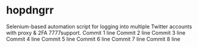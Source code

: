 # hopdngrr
Selenium-based automation script for logging into multiple Twitter accounts with proxy &amp; 2FA  7777support.
Commit 1 line
Commit 2 line
Commit 3 line
Commit 4 line
Commit 5 line
Commit 6 line
Commit 7 line
Commit 8 line
